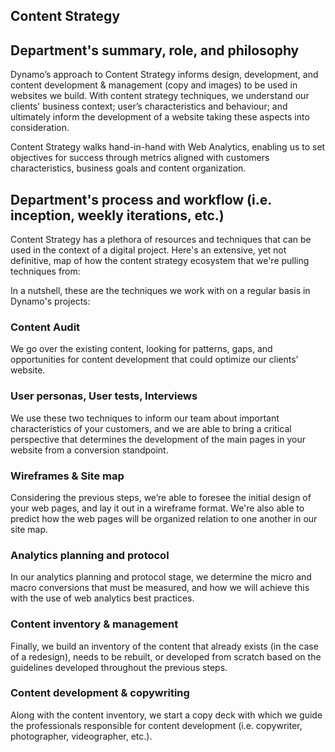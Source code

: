## Content Strategy

## Department's summary, role, and philosophy
Dynamo’s approach to Content Strategy informs design, development, and content development & management (copy and images) to be used in websites we build. With content strategy techniques, we understand our clients' business context; user’s characteristics and behaviour; and ultimately inform the development of a website taking these aspects into consideration. 

Content Strategy walks hand-in-hand with Web Analytics, enabling us to set objectives for success through metrics aligned with customers characteristics, business goals and content organization.

## Department's process and workflow (i.e. inception, weekly iterations, etc.)
Content Strategy has a plethora of resources and techniques that can be used in the context of a digital project. Here's an extensive, yet not definitive, map of how the content strategy ecosystem that we're pulling techniques from: 



In a nutshell, these are the techniques we work with on a regular basis in Dynamo's projects:

### Content Audit
We go over the existing content, looking for patterns, gaps, and opportunities for content development that could optimize our clients' website.

### User personas, User tests, Interviews
We use these two techniques to inform our team about important characteristics of your customers, and we are able to bring a critical perspective that determines the development of the main pages in your website from a conversion standpoint.

### Wireframes & Site map
Considering the previous steps, we’re able to foresee the initial design of your web pages, and lay it out in a wireframe format. We're also able to predict how the web pages will be organized relation to one another in our site map.

### Analytics planning and protocol
In our analytics planning and protocol stage, we determine the micro and macro conversions that must be measured, and how we will achieve this with the use of web analytics best practices.

### Content inventory & management
Finally, we build an inventory of the content that already exists (in the case of a redesign), needs to be rebuilt, or developed from scratch based on the guidelines developed throughout the previous steps.

### Content development & copywriting
Along with the content inventory, we start a copy deck with which we guide the professionals responsible for content development (i.e. copywriter,  photographer, videographer, etc.).
